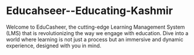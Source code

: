 # Educahseer--Educating-Kashmir
Welcome to EduCasheer, the cutting-edge Learning Management System (LMS) that is revolutionizing the way we engage with education. Dive into a world where learning is not just a process but an immersive and dynamic experience, designed with you in mind.
